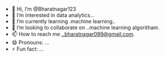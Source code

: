- 👋 Hi, I’m @Bharatnagar123
- 👀 I’m interested in data analytics...
- 🌱 I’m currently learning .machine learning..
- 💞️ I’m looking to collaborate on ..machine learning algoritham.
- 📫 How to reach me ..bharatnagar099@gmail.com.
- 😄 Pronouns: ...
- ⚡ Fun fact: ...

<!---
Bharatnagar123/Bharatnagar123 is a ✨ special ✨ repository because its `README.md` (this file) appears on your GitHub profile.
You can click the Preview link to take a look at your changes.
--->
